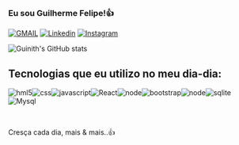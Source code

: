 ### Eu sou Guilherme Felipe!👍

[![GMAIL](https://img.shields.io/badge/Gmail-D14836?style=for-the-badge&logo=gmail&logoColor=white)](fellipeguilherme37@gmail.com)
[![Linkedin](https://img.shields.io/badge/LinkedIn-0077B5?style=for-the-badge&logo=linkedin&logoColor=white)](https://www.linkedin.com/in/guilherme-felipe-dos-santos-b74b4721a/)
[![Instagram](https://img.shields.io/badge/Instagram-E4405F?style=for-the-badge&logo=instagram&logoColor=white)](https://www.instagram.com/gml_fp55/)

![Guinith's GitHub stats](https://github-readme-stats.vercel.app/api?username=GUINITH&show_icons=true&theme=dracula)

## Tecnologias que eu utilizo no meu dia-dia:


<img  text_align="center" alt="hml5" src="https://img.shields.io/badge/HTML5-E34F26?style=for-the-badge&logo=html5&logoColor=white" /><img  text_align="center" alt="css" src="https://img.shields.io/badge/CSS3-1572B6?style=for-the-badge&logo=css3&logoColor=white" /><img  text_align="center" alt="javascript" src="https://img.shields.io/badge/JavaScript-323330?style=for-the-badge&logo=javascript&logoColor=F7DF1E" /><img  text_align="center" alt="React" src="https://img.shields.io/badge/React-20232A?style=for-the-badge&logo=react&logoColor=61DAFB"><img  text_align="center" alt="node" src="https://img.shields.io/badge/Node.js-43853D?style=for-the-badge&logo=node.js&logoColor=white" /><img  text_align="center" alt="bootstrap" src="https://img.shields.io/badge/Bootstrap-563D7C?style=for-the-badge&logo=bootstrap&logoColor=white" /><img  text_align="center" alt="node" src="https://img.shields.io/badge/Node.js-43853D?style=for-the-badge&logo=node.js&logoColor=white" /><img  text_align="center" alt="sqlite" src="https://img.shields.io/badge/SQLite-07405E?style=for-the-badge&logo=sqlite&logoColor=white" /><img  text_align="center" alt="Mysql" src="https://img.shields.io/badge/MySQL-00000F?style=for-the-badge&logo=mysql&logoColor=white" />

<br/>

Cresça cada dia, mais & mais..👍
